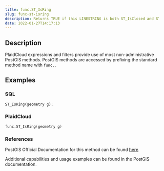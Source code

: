 ```yaml
---
title: func.ST_IsRing
slug: func-st-isring
description: Returns TRUE if this LINESTRING is both ST_IsClosed and ST_IsSimple (does not self intersect)
date: 2022-01-27T14:17:13
---
```



## Description


PlaidCloud expressions and filters provide use of most non-administrative PostGIS methods. PostGIS methods are accessed by prefixing the standard method name with `func.`.



## Examples


### SQL



```
ST_IsRing(geometry g);
```


### PlaidCloud



```python
func.ST_IsRing(geometry g)
```


### References


PostGIS Official Documentation for this method can be found [here](https://postgis.net/docs/manual-3.1/ST_IsRing.html).



Additional capabilities and usage examples can be found in the PostGIS documentation.

